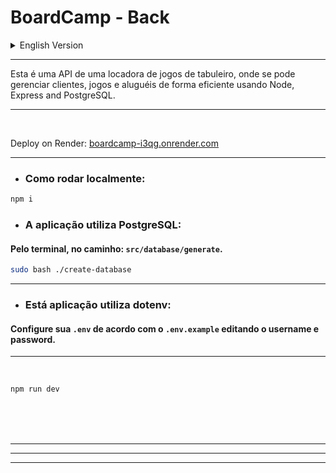 # BoardCamp - Back

<details>
  <summary>English Version</summary>
  <hr>
  This is an API for a board game rental service, where you can efficiently manage customers, games, and rentals using Node, Express and PostgreSQL.
  <hr><br>

Deployed on Render: [boardcamp-i3qg.onrender.com](https://boardcamp-i3qg.onrender.com)

  <hr/>

- ### How to run locally:

```bash
npm i
```

- ### The Aplication uses PostgreSQL:
#### Through the terminal in the path: `src/database/generate`.

```bash
sudo bash ./create-database
```
<hr>

- ### This application uses dotenv:
#### Configure your `.env` according to the `.env.example` by editing the username and password.

<hr><br>

```bash
npm run dev
```
<br><br><br><hr><hr><hr><br>
### Portuguese Version:
</details>
<hr>
Esta é uma API de uma locadora de jogos de tabuleiro, onde se pode gerenciar clientes, jogos e aluguéis de forma eficiente usando Node, Express and PostgreSQL.
<hr><br>

Deploy on Render: [boardcamp-i3qg.onrender.com](https://boardcamp-i3qg.onrender.com)

  <hr/>

- ### Como rodar localmente:

```bash
npm i
```

- ### A aplicação utiliza PostgreSQL:
#### Pelo terminal, no caminho: `src/database/generate`.

```bash
sudo bash ./create-database
```
<hr>

- ### Está aplicação utiliza dotenv:
#### Configure sua `.env` de acordo com o `.env.example` editando o username e password.

<hr><br>

```bash
npm run dev
```
<br><br><br><hr><hr><hr>

